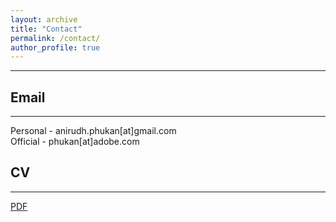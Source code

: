 ```yaml
---
layout: archive
title: "Contact"
permalink: /contact/
author_profile: true
---
```


---

## Email
---
Personal - anirudh.phukan[at]gmail.com  
Official - phukan[at]adobe.com

## CV
---
[PDF]()

